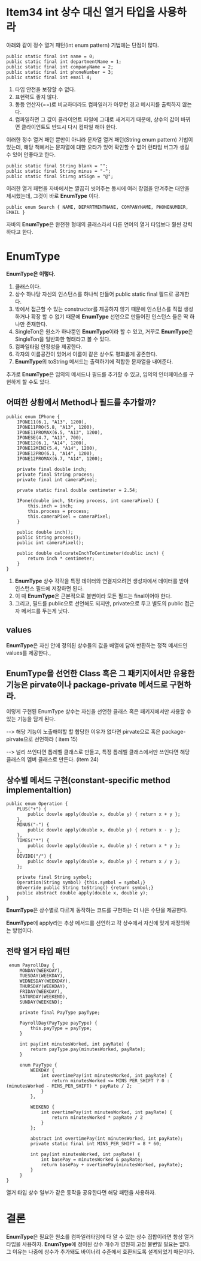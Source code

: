# Item34 int 상수 대신 열거 타입을 사용하라

아래와 같이 정수 열거 패턴(int enum pattern) 기법에는 단점이 많다.

    public static final int name = 0;
    public static final int departmentName = 1;
    public static final int companyName = 2;
    public static final int phoneNumber = 3;
    public static final int email 4;
 
 1. 타입 안전을 보장할 수 없다.
 2. 표현력도 좋지 않다.
 3. 동등 연산자(==)로 비교하더라도 컴파일러가 아무런 경고 메시지를 출력하지 않는다.
 4. 컴파일하면 그 값이 클라이언트 파일에 그대로 새겨지기 때문에, 상수의 값이 바뀌면 클라이언트도 반드시 다시 컴파일 해야 한다.
 
 이러한 정수 열거 패턴 뿐만이 아니라 문자열 열거 패턴(String enum pattern) 기법이 있는데, 해당 책에서는 문자열에 대한 오타가 있어 확인할 수 없어 런타임 버그가 생길 수 있어 안좋다고 한다. 

    public static final String blank = "";
    public static final String minus = "-";
    public static final Stirng atSign = "@";


이러한  열거 패턴을 자바에서는 깔끔히 씻어주는 동시에 여러 장점을 안겨주는 대안을 제시했는데, 그것이 바로 **EnumType** 이다.

    public enum Search { NAME, DEPARTMENTNANE, COMPANYNAME, PHONENUMBER, EMAIL }

자바의 **EnumType**은 완전한 형태의 클래스라서 다른 언어의 열거 타입보다 훨씬 강력하다고 한다.

# EnumType

**EnumType은 이렇다.**

 1. 클래스이다.
 2. 상수 하나당 자신의 인스턴스를 하나씩 만들어 public static final 필드로 공개한다.
 3. 밖에서 접근할 수 있는 constructor를 제공하지 않기 때문에 인스턴스를 직접 생성하거나 확장 할 수 없기 때문에 **EnumType** 선언으로 만들어진 인스턴스 들은 딱 하나만 존재한다.
 4. SingleTon은 원소가 하나뿐인 **EnumType**이라 할 수 있고, 거꾸로 **EnumType**은 SingleTon을 일반화한 형태라고 볼 수 있다.
 5. 컴파일타임 안정성을 제공한다.
 6.  각자의 이름공간이 있어서 이름이 같은 상수도 평화롭게 공존한다.
 7. **EnumType**의 toString 메서드는 출력하기에 적합한 문자열을 내어준다.

추가로 **EnumType**은 임의의 메서드나 필드를 추가할 수 있고, 임의의 인터페이스를 구현하게 할 수도 있다.

## 어떠한 상황에서 Method나 필드를 추가할까? 

    public enum IPhone {
	    IPONE11(6.1, "A13", 1200),
	    IPONE11PRO(5.8, "A13", 1200),
	    IPONE11PROMAX(6.5, "A13", 1200),
	    IPONESE(4.7, "A13", 700),
	    IPONE12(6.1, "A14", 1200),
	    IPONE12MINI(5.4, "A14", 1200),
	    IPONE12PRO(6.1, "A14", 1200),
	    IPONE12PROMAX(6.7, "A14", 1200);

		private final double inch;
		private final String process;
		private final int cameraPixel; 
		
		prvate static final double centimeter = 2.54;
		
		IPone(double inch, String process, int cameraPixel) {
			this.inch = inch;
			this.process = process;
			this.cameraPixel = cameraPixel;
		}
		
		public double inch();
		public String process();
		public int cameraPixel();

		public double calcurateInchToCentimeter(doublic inch) {
			return inch * centimeter;
		}
    }

 1. **EnumType** 상수 각각을 특정 데이터와 연결지으려면 생성자에서 데이터를 받아 인스턴스 필드에 저장하면 된다.
 2. 이 때 **EnumType**은 근본적으로 불변이라 모든 필드는 final이어야 한다.
 3. 그리고, 필드를 public으로  선언해도 되지만, private으로 두고 별도의 public 접근자 메서드를 두는게 낫다.

## values

**EnumType**은 자신 안에 정의된 상수들의 값을 배열에 담아 반환하는 정적 메서드인 values를 제공한다.,


## **EnumType**을 선언한 Class 혹은 그 패키지에서만 유용한 기능은 pirvate이나 package-private 메서드로 구현하라.

이렇게 구현된 EnumType 상수는 자신을 선언한 클래스 혹은 패키지에서만 사용할 수 있는 기능을 담게 된다.

--> 해당 기능이 노출해야할 할 합당한 이유가 없다면 pirvate으로 혹은 package-pirvate으로 선언하라 ( item 15)

--> 널리 쓰인다면 톱레벨 클래스로 만들고, 특정 톱레벨 클래스에서만 쓰인다면 해당 클래스의 멤버 클래스로 만든다. (item 24)

## 상수별 메서드 구현(constant-specific method implementaltion)

    public enum Operation {
	    PLUS("+") {
		    public douvle apply(double x, double y) { return x + y };
		},
		MINUS("-") {
			public douvle apply(double x, double y) { return x - y };
		},
		TIMES("*") {
			public douvle apply(double x, double y) { return x * y };
		},
		DIVIDE("/") {
			public douvle apply(double x, double y) { return x / y };
		};
		
		private final String symbol;
		Operation(String symbol) {this.symbol = symbol;}
		@Override public String toString() {return symbol;}
		public abstract double apply(double x, double y);
    }

**EnumType**은 상수별로 다르게 동작하는 코드를 구현하는 더 나은 수단을 제공한다.

**EnumType**에 apply라는 추상 메서드를 선언하고 각 상수에서 자신에 맞게 재정의하는 방법이다. 


## 전략 열거 타입 패턴

	 enum PayrollDay {  
		 MONDAY(WEEKDAY),  
		 TUESDAY(WEEKDAY),  
		 WEDNESDAY(WEEKDAY),  
		 THURSDAY(WEEKDAY),  
		 FRIDAY(WEEKDAY),  
		 SATURDAY(WEEKEND),  
		 SUNDAY(WEEKEND);  
    
		 private final PayType payType;  
	    
		 PayrollDay(PayType payType) {  
			 this.payType = payType;  
		 }  
	    
		 int pay(int minutesWorked, int payRate) {  
			 return payType.pay(minutesWorked, payRate);  
		 }  
	    
		 enum PayType {  
			 WEEKDAY {  
				 int overtimePay(int minutesWorked, int payRate) {  
					 return minutesWorked <= MINS_PER_SHIFT ? 0 : (minutesWorked - MINS_PER_SHIFT) * payRate / 2;  
				 }  
			 },  
	    
			 WEEKEND {  
				 int overtimePay(int minutesWorked, int payRate) {  
					 return minutesWorked * payRate / 2  
				 }  
			 };  
	    
			 abstract int overtimePay(int minutesWorked, int payRate);  
			 private static final int MINS_PER_SHIFT = 8 * 60;  
	    
			 int pay(int minutesWorked, int payRate) {  
				 int basePay = minutesWorked & payRate;  
				 return basePay + overtimePay(minutesWorked, payRate);  
			 }  
		 }  
	}

열거 타입 상수 일부가 같은 동작을 공유한다면 해당 패턴을 사용하자.

# 결론

**EnumType**은 필요한 원소를 컴파일러타임에 다 알 수 있는 상수 집합이라면 항상 열거 타입을 사용하자.
**EnumType**에 정이된 상수 개수가 영원히 고정 불변일 필요는 없다. 그 이유는 나중에 상수가 추가돼도 바이너리 수준에서 호환되도록 설계되었기 때문이다.




